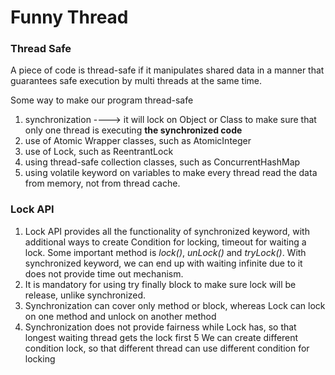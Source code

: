 # Funny Thread

### Thread Safe

A piece of code is thread-safe if it manipulates shared data in a manner that guarantees safe execution by multi threads at the same time.


Some way to make our program thread-safe
1. synchronization ----> it will lock on Object or Class to make sure that only one thread is executing **the synchronized code**
2. use of Atomic Wrapper classes, such as AtomicInteger
3. use of Lock, such as ReentrantLock
4. using thread-safe collection classes, such as ConcurrentHashMap
5. using volatile keyword on variables to make every thread read the data from memory, not from thread cache.

### Lock API
1. Lock API provides all the functionality of synchronized keyword, with additional ways to create Condition for locking, timeout for waiting
a lock. Some important method is *lock()*, *unLock()* and *tryLock()*. With synchronized keyword, we can end up with waiting infinite due to it does not provide time out mechanism.
2. It is mandatory for using try finally block to make sure lock will be release, unlike synchronized.
3. Synchronization can cover only method or block, whereas Lock can lock on one method and unlock on another method
4. Synchronization does not provide fairness while Lock has, so that longest waiting thread gets the lock first
5 We can create different condition lock, so that different thread can use different condition for locking


